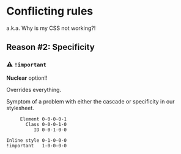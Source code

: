 # Conflicting rules

a.k.a. Why is my CSS not working?!

## Reason #2: Specificity

### ⚠️ `!important`

**Nuclear** option!!

Overrides everything.

Symptom of a problem with either the cascade or specificity in our stylesheet. 

```
     Element 0-0-0-0-1
       Class 0-0-0-1-0
          ID 0-0-1-0-0

Inline style 0-1-0-0-0
!important   1-0-0-0-0
```
